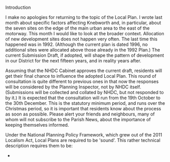Introduction

I make no apologies for returning to the topic of the Local Plan. I wrote last month about specific factors affecting Knebworth and, in particular, about the seven sites on the edge of the main urban area to the east of the motorway. This month I would like to look at the broader context. Allocation of new development sites does not happen very often. The last time this happened was in 1992. (Although the current plan is dated 1996, no additional sites were allocated above those already in the 1992 Plan.) The current Submission Draft, if adopted, will shape the pattern of development in our District for the next fifteen years, and in reality years after.

Assuming that the NHDC Cabinet approves the current draft, residents will get their final chance to influence the adopted Local Plan. This round of consultation is quite different to previous ones in that now the responses will be considered by the Planning Inspector, not by NHDC itself. (Submissions will be collected and collated by NHDC, but not responded to by it.) It is expected that the consultation will run from the 19th October to the 30th December. This is the statutory minimum period, and runs over the Christmas period, so it is important that residents know about the process as soon as possible. Please alert your friends and neighbours, many of whom will not subscribe to the Parish News, about the importance of keeping themselves informed. 

Under the National Planning Policy Framework, which grew out of the 2011 Localism Act, Local Plans are required to be 'sound'. This rather technical description requires them to be:

-  